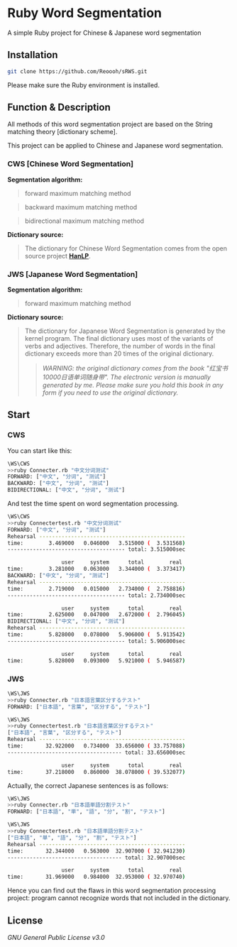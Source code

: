 # Ruby Word Segmentation

A simple Ruby project for Chinese &amp; Japanese word segmentation

## Installation

```bash
git clone https://github.com/Reoooh/sRWS.git
```

Please make sure the Ruby environment is installed.

## Function & Description

All methods of this word segmentation project are based on the String matching theory [dictionary scheme].

This project can be applied to Chinese and Japanese word segmentation.

### CWS [Chinese Word Segmentation]

**Segmentation algorithm:**
>forward maximum matching method

>backward maximum matching method

>bidirectional maximum matching method 

**Dictionary source:**
>The dictionary for Chinese Word Segmentation comes from the open source project [**HanLP**](https://github.com/hankcs/HanLP).

### JWS [Japanese Word Segmentation]

**Segmentation algorithm:**
>forward maximum matching method

**Dictionary source:**
>The dictionary for Japanese Word Segmentation is generated by the kernel program. The final dictionary uses most of the variants of verbs and adjectives. Therefore, the number of words in the final dictionary exceeds more than 20 times of the original dictionary.
>
>>*WARNING: the original dictionary comes from the book "红宝书10000日语单词随身带". The electronic version is manually generated by me. Please make sure you hold this book in any form if you need to use the original dictionary.*

## Start

### CWS

You can start like this:

```bash
\WS\CWS
>>ruby Connecter.rb "中文分词测试"
FORWARD: ["中文", "分词", "测试"]
BACKWARD: ["中文", "分词", "测试"]
BIDIRECTIONAL: ["中文", "分词", "测试"]
```

And test the time spent on word segmentation processing.

```bash
\WS\CWS
>>ruby Connectertest.rb "中文分词测试"
FORWARD: ["中文", "分词", "测试"]
Rehearsal ----------------------------------------------
time:        3.469000   0.046000   3.515000 (  3.531568)
------------------------------------- total: 3.515000sec

                 user     system      total        real
time:        3.281000   0.063000   3.344000 (  3.373417)
BACKWARD: ["中文", "分词", "测试"]
Rehearsal ----------------------------------------------
time:        2.719000   0.015000   2.734000 (  2.758816)
------------------------------------- total: 2.734000sec

                 user     system      total        real
time:        2.625000   0.047000   2.672000 (  2.796045)
BIDIRECTIONAL: ["中文", "分词", "测试"]
Rehearsal ----------------------------------------------
time:        5.828000   0.078000   5.906000 (  5.913542)
------------------------------------- total: 5.906000sec

                 user     system      total        real
time:        5.828000   0.093000   5.921000 (  5.946587)

```

### JWS

```bash
\WS\JWS
>>ruby Connecter.rb "日本語言葉区分するテスト"
FORWARD: ["日本語", "言葉", "区分する", "テスト"]
```

```bash
\WS\JWS
>>ruby Connectertest.rb "日本語言葉区分するテスト"
["日本語", "言葉", "区分する", "テスト"]
Rehearsal ----------------------------------------------
time:       32.922000   0.734000  33.656000 ( 33.757088)
------------------------------------ total: 33.656000sec

                 user     system      total        real
time:       37.218000   0.860000  38.078000 ( 39.532077)
```

Actually, the correct Japanese sentences is as follows:

```bash
\WS\JWS
>>ruby Connecter.rb "日本語単語分割テスト"
FORWARD: ["日本語", "単", "語", "分", "割", "テスト"]
```

```bash
\WS\JWS
>>ruby Connectertest.rb "日本語単語分割テスト"
["日本語", "単", "語", "分", "割", "テスト"]
Rehearsal ----------------------------------------------
time:       32.344000   0.563000  32.907000 ( 32.941230)
------------------------------------ total: 32.907000sec

                 user     system      total        real
time:       31.969000   0.984000  32.953000 ( 32.970740)
```

Hence you can find out the flaws in this word segmentation processing project: program cannot recognize words that not included in the dictionary.

## License

*GNU General Public License v3.0*